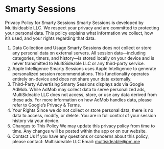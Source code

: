 # Smarty Sessions

Privacy Policy for Smarty Sessions
Smarty Sessions is developed by Multisideable LLC. We respect your privacy and are committed to protecting your personal data. This policy explains what information we collect, how it’s used, and your rights regarding that data.
1. Data Collection and Usage
Smarty Sessions does not collect or store any personal data on external servers. All session data—including categories, timers, and history—is stored locally on your device and is never transmitted to MultiSideable LLC or any third-party service.
2. Apple Intelligence
Smarty Sessions uses Apple Intelligence to generate personalized session recommendations. This functionality operates entirely on-device and does not share your data externally.
3. Third-Party Advertising
Smarty Sessions displays ads via Google AdMob. While AdMob may collect data to serve personalized ads, MultiSideable LLC does not access, store, or use any data derived from these ads.
For more information on how AdMob handles data, please refer to Google’s Privacy & Terms.
4. Your Rights
Since we do not collect or store personal data, there is no data to access, modify, or delete. You are in full control of your session history via your device.
5. Changes to This Policy
We may update this privacy policy from time to time. Any changes will be posted within the app or on our website.
6. Contact Us
If you have any questions or concerns about this policy, please contact: Multisideable LLC Email: multisideable@pm.me
